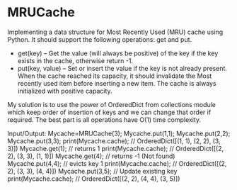 # MRUCache
Implementing a data structure for Most Recently Used (MRU) cache using Python. 
It should support the following operations: get and put.
* get(key) – Get the value (will always be positive) of the key if the key exists in the cache, otherwise return -1. 
* put(key, value) – Set or insert the value if the key is not already present. When the cache reached its capacity, it should invalidate the Most recently used item before inserting a new item.
The cache is always initialized with positive capacity.

My solution is to use the power of OrderedDict from collections module which keep order of insertion of keys and we can change that order if required. The best part is all operations have O(1) time complexity.

Input/Output:
Mycache=MRUCache(3);
Mycache.put(1,1);
Mycache.put(2,2);
Mycache.put(3,3);
print(Mycache.cache);  // OrderedDict([(1, 1), (2, 2), (3, 3)])
Mycache.get(1);       // returns 1
print(Mycache.cache);  // OrderedDict([(2, 2), (3, 3), (1, 1)])
Mycache.get(4);        // returns -1 (Not found)
Mycache.put(4,4);      // evicts key 1 
print(Mycache.cache);  // OrderedDict([(2, 2), (3, 3), (4, 4)])
Mycache.put(3,5);      // Update existing key 
print(Mycache.cache);  // OrderedDict([(2, 2), (4, 4), (3, 5)])
